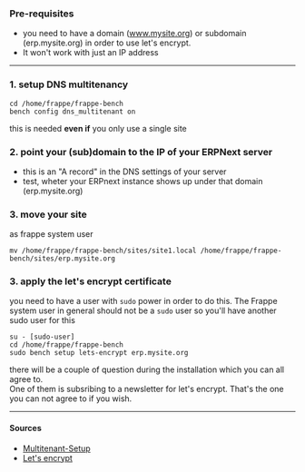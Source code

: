 ### Pre-requisites

- you need to have a domain (www.mysite.org) or subdomain (erp.mysite.org) in order to use let's encrypt. 
- It won't work with just an IP address  
  


---

### 1. setup DNS multitenancy

```
cd /home/frappe/frappe-bench
bench config dns_multitenant on
```
this is needed **even if** you only use a single site

### 2. point your (sub)domain to the IP of your ERPNext server

- this is an "A record" in the DNS settings of your server
- test, wheter your ERPnext instance shows up under that domain (erp.mysite.org)

### 3. move your site

as frappe system user

`mv /home/frappe/frappe-bench/sites/site1.local /home/frappe/frappe-bench/sites/erp.mysite.org`


### 3. apply the let's encrypt certificate

you need to have a user with `sudo` power in order to do this. 
The Frappe system user in general should not be a `sudo` user so you'll have another sudo user for this

```
su - [sudo-user]
cd /home/frappe/frappe-bench
sudo bench setup lets-encrypt erp.mysite.org
```
there will be a couple of question during the installation which you can all agree to.  
One of them is subsribing to a newsletter for let's encrypt. That's the one you can not agree to if you wish.

---

#### Sources

- [Multitenant-Setup](https://github.com/frappe/bench/wiki/Multitenant-Setup)
- [Let's encrypt](https://discuss.erpnext.com/t/issue-setting-up-letsencrypt-ssl/21221/6)
